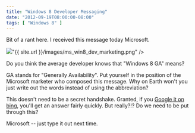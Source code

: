 ```yaml
---
title: "Windows 8 Developer Messaging"
date: "2012-09-19T08:00:00-08:00"
tags: [ "Windows 8" ]
---
```


Bit of a rant here. I received this message today Microsoft.

<div class="vinette"><img src=

"{{ site.url }}/images/ms_win8_dev_marketing.png" /></div>

Do you think the average developer knows that "Windows 8 GA" means?

GA stands for "Generally Availability". Put yourself in the position of the Microsoft marketer who composed this message. Why on Earth won't you just write out the words instead of using the abbreviation?

This doesn't need to be a secret handshake. Granted, if you [Google it on bing](http://www.collegehumor.com/video/5072264/googling-with-bing), you'll get an answer fairly quickly. But really?!? Do we need to be put through this?

Microsoft -- just type it out next time.
